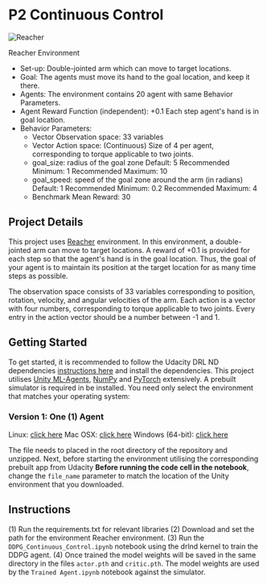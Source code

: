 # P2 Continuous Control
![Reacher](https://github.com/Unity-Technologies/ml-agents/blob/master/docs/images/reacher.png)

Reacher Environment
   - Set-up: Double-jointed arm which can move to target locations.
   - Goal: The agents must move its hand to the goal location, and keep it there.
   - Agents: The environment contains 20 agent with same Behavior Parameters.
   - Agent Reward Function (independent):
        +0.1 Each step agent's hand is in goal location.
   - Behavior Parameters:         
        - Vector Observation space: 33 variables 
        - Vector Action space: (Continuous) Size of 4 per agent, corresponding to torque applicable to two joints.
        - goal_size: radius of the goal zone
            Default: 5
            Recommended Minimum: 1
            Recommended Maximum: 10
        - goal_speed: speed of the goal zone around the arm (in radians)
            Default: 1
            Recommended Minimum: 0.2
            Recommended Maximum: 4
        - Benchmark Mean Reward: 30
        


## Project Details
This project uses [Reacher](https://github.com/Unity-Technologies/ml-agents/blob/master/docs/Learning-Environment-Examples.md#reacher) environment. In this environment, a double-jointed arm can move to target locations. A reward of +0.1 is provided for each step so that the agent's hand is in the goal location. Thus, the goal of your agent is to maintain its position at the target location for as many time steps as possible.

The observation space consists of 33 variables corresponding to position, rotation, velocity, and angular velocities of the arm. Each action is a vector with four numbers, corresponding to torque applicable to two joints. Every entry in the action vector should be a number between -1 and 1.

## Getting Started
To get started, it is recommended to follow the Udacity DRL ND dependencies [instructions here](https://github.com/udacity/deep-reinforcement-learning#dependencies) and install the dependencies. This project utilises [Unity ML-Agents](https://github.com/Unity-Technologies/ml-agents/blob/master/docs/Installation.md), [NumPy](http://www.numpy.org/) and [PyTorch](https://pytorch.org/) extensively.  A prebuilt simulator is required in be installed. You need only select the environment that matches your operating system:

### Version 1: One (1) Agent
Linux: [click here](https://s3-us-west-1.amazonaws.com/udacity-drlnd/P2/Reacher/one_agent/Reacher_Linux.zip)
Mac OSX: [click here](https://s3-us-west-1.amazonaws.com/udacity-drlnd/P2/Reacher/one_agent/Reacher.app.zip)
Windows (64-bit): [click here](https://s3-us-west-1.amazonaws.com/udacity-drlnd/P2/Reacher/one_agent/Reacher_Windows_x86_64.zip)

The file needs to placed in the root directory of the repository and unzipped. Next, before starting the environment utilising the corresponding prebuilt app from Udacity  **Before running the code cell in the notebook**, change the `file_name` parameter to match the location of the Unity environment that you downloaded.

## Instructions
(1) Run the requirements.txt for relevant libraries
(2) Download and set the path for the environment Reacher environment.
(3) Run the `DDPG_Continuous_Control.ipynb` notebook using the drlnd kernel to train the DDPG agent.
(4) Once trained the model weights will be saved in the same directory in the files `actor.pth` and `critic.pth`. The model weights are used by the `Trained Agent.ipynb` notebook against the simulator. 


